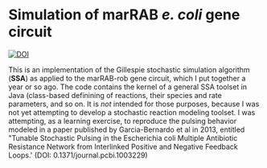 # Simulation of marRAB *e. coli* gene circuit

[![DOI](https://zenodo.org/badge/9321/spencermamer/marRAB-SSA.svg)](http://dx.doi.org/10.5281/zenodo.14307)

This is an implementation of the Gillespie stochastic simulation algorithm (**SSA**) as applied to the marRAB-rob gene circuit, which I put together a year or so ago. The code contains the kernel of a general SSA toolset in Java (class-based definining of reactions, their species and rate parameters, and so on. It is _not_ intended for those purposes, because I was not yet attempting to develop a stochastic reaction modeling toolset. I was attempting, as a learning exercise, to reproduce the pulsing behavior modeled in a paper published by Garcia-Bernardo et al in 2013, entitled "Tunable Stochastic Pulsing in the Escherichia coli Multiple Antibiotic Resistance Network from Interlinked Positive and Negative Feedback Loops.' (DOI: 0.1371/journal.pcbi.1003229)
